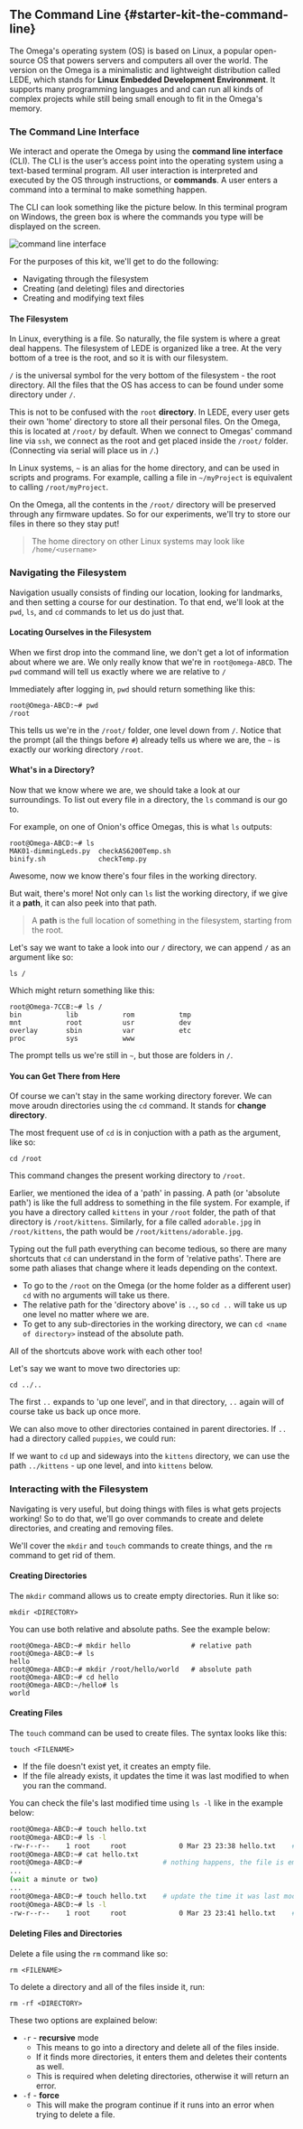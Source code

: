<!-- // NOTE: when describing the commands, we can lift from our existing article: https://docs.onion.io/omega2-docs/exploring-the-file-system.html
//	let's just make this more concise! -->
## The Command Line {#starter-kit-the-command-line}

<!-- // intro:
// * describe how the Omega's OS is linux, but a minimalistic version, the way we interface with the Omega is through the command line interface (looking for a super compact version of our linux intro series, but to servo as an intro to this article, https://docs.onion.io/omega2-docs/linux-for-omega-beginners.html ) -->

The Omega's operating system (OS) is based on Linux, a popular open-source OS that powers servers and computers all over the world. The version on the Omega is a minimalistic and lightweight distribution called LEDE, which stands for **Linux Embedded Development Environment**. It supports many programming languages and and can run all kinds of complex projects while still being small enough to fit in the Omega's memory.

### The Command Line Interface

<!-- // * a brief description of what the command line interface is and how we can use it to change any part of the Omega's OS.
// * for the purposes of the kit we'll be just doing the following:
//		- navigating through the filesystem
//		- creating (and potentially deleting) files and directories
//		- creating and modifying text files

// can use https://docs.onion.io/omega2-docs/the-command-line-interface.html as a reference, but  don't talk about the login, date, and echo commands like the article -->

We interact and operate the Omega by using the **command line interface** (CLI). The CLI is the user’s access point into the operating system using a text-based terminal program. All user interaction is interpreted and executed by the OS through instructions, or **commands**. A user enters a command into a terminal to make something happen.

The CLI can look something like the picture below. In this terminal program on Windows, the green box is where the commands you type will be displayed on the screen.

![command line interface](http://i.imgur.com/hxuce5c.png)

<!-- TODO: let's not link to external pics, use an Omega terminal pic, -->

For the purposes of this kit, we'll get to do the following:

* Navigating through the filesystem
* Creating (and deleting) files and directories
* Creating and modifying text files

#### The Filesystem

<!-- // brief intro of the Omega's filesystem
//	* tell them that the stuff in `/` is largely common to all linux systems
//		* can point them to articles on linux/openwrt - if this is too much work rn, put it as a future TODO
//	* point out that we'll be working in `/root`, mention that this is a logical place for us to work since:
//		* this is the home directory of the `root` user, makes sense to keep our files in our home directory
//		* the contents of the `/root` directory will be preserved through fw updates -->

In Linux, everything is a file. So naturally, the file system is where a great deal happens. The filesystem of LEDE is organized like a tree. At the very bottom of a tree is the root, and so it is with our filesystem.

`/` is the universal symbol for the very bottom of the filesystem - the root directory. All the files that the OS has access to can be found under some directory under `/`.

This is not to be confused with the `root` **directory**. In LEDE, every user gets their own 'home' directory to store all their personal files. On the Omega, this is located at `/root/` by default. When we connect to Omegas' command line via `ssh`, we connect as the root and get placed inside the `/root/` folder. (Connecting via serial will place us in `/`.)

In Linux systems, `~` is an alias for the home directory, and can be used in scripts and programs. For example, calling a file in `~/myProject` is equivalent to calling `/root/myProject`.

On the Omega, all the contents in the `/root/` directory will be preserved through any firmware updates. So for our experiments, we'll try to store our files in there so they stay put!

>The home directory on other Linux systems may look like `/home/<username>`

<!-- TODO: list of commands -->
<!-- ### Commands We'll Cover -->

<!-- // create a table of the commands we'll be covering here, should have the command name and what the command allows us to accomplish -->

<!-- // NOTE: if this is far too time consuming, add it as a future TODO -->

### Navigating the Filesystem

<!-- // brief intro to the commands we're going to cover in this section, like: 'We'll learn how to change directories with the `cd` command, see what's in directories with `ls`' somethhing like that -->

Navigation usually consists of finding our location, looking for landmarks, and then setting a course for our destination. To that end, we'll look at the `pwd`, `ls`, and `cd` commands to let us do just that.

#### Locating Ourselves in the Filesystem

<!--
// pwd command
//	* tells us the full path of the Present Working directory
//	* useful to know where we are so we know where we can go

// include example(s)
-->


When we first drop into the command line, we don't get a lot of information about where we are. We only really know that we're in `root@omega-ABCD`. The `pwd` command will tell us exactly where we are relative to `/`

Immediately after logging in, `pwd` should return something like this:

``` shell
root@Omega-ABCD:~# pwd
/root
```

This tells us we're in the `/root/` folder, one level down from `/`. Notice that the prompt (all the things before `#`) already tells us where we are, the `~` is exactly our working directory `/root`.

#### What's in a Directory?

<!--
// ls command
//	* talk about the basic `ls`, how it lists the contents of the current directory
//	* talk about how it can be used to list the contents of other directories
//		* using relative paths
//		* using absolute paths
//	* command options:
//		* ls -1, shows one line per item in directory
//		* ls -l, gives it in a list format, (very) briefly cover the columns
-->

Now that we know where we are, we should take a look at our surroundings. To list out every file in a directory, the `ls` command is our go to.

For example, on one of Onion's office Omegas, this is what `ls` outputs:

``` shell
root@Omega-ABCD:~# ls
MAK01-dimmingLeds.py  checkAS6200Temp.sh
binify.sh             checkTemp.py
```

Awesome, now we know there's four files in the working directory.

But wait, there's more! Not only can `ls` list the working directory, if we give it a **path**, it can also peek into that path.

> A **path** is the full location of something in the filesystem, starting from the root.

Let's say we want to take a look into our `/` directory, we can append `/` as an argument like so:

``` shell
ls /
```

Which might return something like this:

``` shell
root@Omega-7CCB:~# ls /
bin           lib           rom           tmp
mnt           root          usr           dev
overlay       sbin          var           etc
proc          sys           www
```

The prompt tells us we're still in `~`, but those are folders in `/`.

<!-- TODO: add `ls -l` since it's hella useful -->

#### You can Get There from Here

<!-- TODO: This section is too long and needs to be summarized -->

<!-- // cd command
//	* allows us to change the current working directory
//		* using relative paths
//		* using absolute paths

// include example(s) -->

Of course we can't stay in the same working directory forever. We can move aroudn directories using the `cd` command. It stands for **change directory**.

The most frequent use of `cd` is in conjuction with a path as the argument, like so:

``` shell
cd /root
```

This command changes the present working directory to `/root`. 

Earlier, we mentioned the idea of a 'path' in passing. A path (or 'absolute path') is like the full address to something in the file system. For example, if you have a directory called `kittens` in your `/root` folder, the path of that directory is `/root/kittens`. Similarly, for a file called `adorable.jpg` in `/root/kittens`, the path would be `/root/kittens/adorable.jpg`.

Typing out the full path everything can become tedious, so there are many shortcuts that `cd` can understand in the form of 'relative paths'. There are some path aliases that change where it leads depending on the context. 

* To go to the `/root` on the Omega (or the home folder as a different user) `cd` with no arguments will take us there.
* The relative path for the 'directory above' is `..`, so `cd ..` will take us up one level no matter where we are.
* To get to any sub-directories in the working directory, we can `cd <name of directory>` instead of the absolute path.

All of the shortcuts above work with each other too!

Let's say we want to move two directories up:

``` shell
cd ../..
```

The first `..` expands to 'up one level', and in that directory, `..` again will of course take us back up once more.

We can also move to other directories contained in parent directories. If `..` had a directory called `puppies`, we could run:

If we want to `cd` up and sideways into the `kittens` directory, we can use the path `../kittens` - up one level, and into `kittens` below.



### Interacting with the Filesystem

<!-- // brief intro to the commands we're going to cover in this section, like: 'We'll learn how to change directories with the `cd` command, see what's in directories with `ls`' somethhing like that -->

Navigating is very useful, but doing things with files is what gets projects working! So to do that, we'll go over commands to create and delete directories, and creating and removing files.

We'll cover the `mkdir` and `touch` commands to create things, and the `rm` command to get rid of them.

#### Creating Directories

<!-- // mkdir command
// * allows us to create new directories
//		* using relative paths
//		* using absolute paths

// include example(s) -->


The `mkdir` command allows us to create empty directories. Run it like so:

```
mkdir <DIRECTORY>
```

You can use both relative and absolute paths. See the example below:

```
root@Omega-ABCD:~# mkdir hello               # relative path
root@Omega-ABCD:~# ls
hello
root@Omega-ABCD:~# mkdir /root/hello/world   # absolute path
root@Omega-ABCD:~# cd hello
root@Omega-ABCD:~/hello# ls
world
```

#### Creating Files

<!-- // DONE: touch command
//	* if the file doesn't exist, it creates an empty file
//	* if the file exists, it changes the last modified date.
//		- have an example of this and use `ls -l` to show the before and after

// include example(s) -->

The `touch` command can be used to create files. The syntax looks like this:

```
touch <FILENAME>
```

* If the file doesn't exist yet, it creates an empty file.
* If the file already exists, it updates the time it was last modified to when you ran the command.

You can check the file's last modified time using `ls -l` like in the example below:

``` sh
root@Omega-ABCD:~# touch hello.txt
root@Omega-ABCD:~# ls -l
-rw-r--r--    1 root     root             0 Mar 23 23:38 hello.txt    # we've created our file
root@Omega-ABCD:~# cat hello.txt
root@Omega-ABCD:~#                    # nothing happens, the file is empty
...
(wait a minute or two)
...
root@Omega-ABCD:~# touch hello.txt    # update the time it was last modified
root@Omega-ABCD:~# ls -l
-rw-r--r--    1 root     root             0 Mar 23 23:41 hello.txt    # the modified time updated!
```


#### Deleting Files and Directories

<!-- // DONE: rm command
// 	* show how to delete a file
//		- talk about the `rm -f` option to not get asked if you're sure you want to perform the delete
// 	* show how to delete a directory, `rm -rf`
//		- briefly explain why we need the recursive `-r` flag

// include example(s) -->

Delete a file using the `rm` command like so:

```
rm <FILENAME>
```

To delete a directory and all of the files inside it, run:

```
rm -rf <DIRECTORY>
```

These two options are explained below:

* `-r` - **recursive** mode
    * This means to go into a directory and delete all of the files inside.
    * If it finds more directories, it enters them and deletes their contents as well.
    * This is required when deleting directories, otherwise it will return an error.
* `-f` - **force**
    * This will make the program continue if it runs into an error when trying to delete a file. 
    
<!-- TODO: example -->